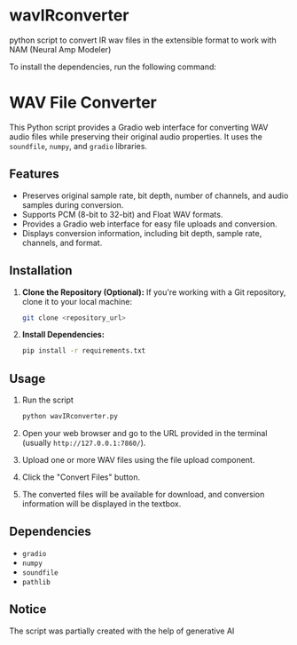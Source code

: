 # wavIRconverter
python script to convert  IR wav files in the extensible format to work with NAM (Neural Amp Modeler)

To install the dependencies, run the following command:


# WAV File Converter

This Python script provides a Gradio web interface for converting WAV audio files while preserving their original audio properties. It uses the `soundfile`, `numpy`, and `gradio` libraries.

## Features

*   Preserves original sample rate, bit depth, number of channels, and audio samples during conversion.
*   Supports PCM (8-bit to 32-bit) and Float WAV formats.
*   Provides a Gradio web interface for easy file uploads and conversion.
*   Displays conversion information, including bit depth, sample rate, channels, and format.

## Installation

1.  **Clone the Repository (Optional):** If you're working with a Git repository, clone it to your local machine:

    ```bash
    git clone <repository_url>
    ```

2.  **Install Dependencies:**

    ```bash
    pip install -r requirements.txt
    ```

## Usage
1. Run the script
    ```bash
    python wavIRconverter.py 
    ```

2.  Open your web browser and go to the URL provided in the terminal (usually `http://127.0.0.1:7860/`).

3. Upload one or more WAV files using the file upload component.

4.  Click the "Convert Files" button.

5.  The converted files will be available for download, and conversion information will be displayed in the textbox.

## Dependencies

*   `gradio`
*   `numpy`
*   `soundfile`
*   `pathlib`

## Notice
The script was partially created with the help of generative AI